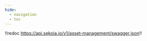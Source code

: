 ```yaml
---
hide:
  - navigation
  - toc
---
```


!!redoc https://api.sekoia.io/v1/asset-management/swagger.json!!